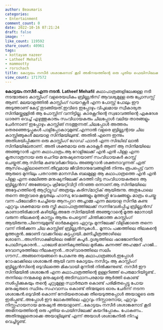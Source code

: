```yaml
---
author: Beaumaris
categories:
- Entertainment
comment_count: 0
date: 2022-10-16 07:21:24
draft: false
image: ''
like_count: 119592
share_count: 40961
tags:
- kottayam nazeer
- Latheef Mehafil
- mammootty
- rorschach
title: കോട്ടയം നസീർ ശശാങ്കനോട് കൂടി അഭിനയത്തിന്റെ ഒരു പുതിയ ഫെയിസിലേക്ക് കയറിപ്പോകും
view_count: 1717572
---
```


**കോട്ടയം നസീർ എന്ന നടൻ.** **Latheef Mehafil** കഥാപാത്രങ്ങളിലേക്കുള്ള നടീ നടന്മാരുടെ കാസ്റ്റിംഗ് വളരെയധികം ബ്രില്ല്യൻസ് ആവശ്യമുള്ള ഒരു പ്രോസസ്സ് ആണ്. മലയാളത്തിൽ കാസ്റ്റിംഗ് ഡയറക്റ്റർ എന്ന പോസ്റ്റ്‌ പോലും ഈ അടുത്താണ് കേട്ട് തുടങ്ങിയത്.ഇവിടെ ഇപ്പോഴും വിപുലമായ സ്വീകാര്യത സിനിമയ്ക്കുള്ളിൽ ആ പോസ്റ്റിന് വന്നിട്ടില്ല. കാരക്റ്ററിന്റെ സ്വഭാവത്തിന്റെ ഏകദേശ ധാരണ വെച്ച് എഴുത്തുകാരും സംവിധായകരും ചിലപ്പോൾ വലിയ താരങ്ങളും ചേർന്നാണ് ഇപ്പോഴും കാസ്റ്റിങ് നടത്തുന്നത്.ചിലപ്പോൾ അത്തരം തെരഞ്ഞെടുപ്പുകൾ പാളിപ്പോകാറുമുണ്ട്.എന്നാൽ വളരെ ബ്രില്ല്യന്റായ ചില കാസ്റ്റിങ്ങുകൾ മലയാള സിനിമയിലുണ്ട്. അതിൽ എന്നെ ഇന്നും അതിശയിപ്പിക്കുന്ന ഒരു കാസ്റ്റിംഗ് ഗോഡ് ഫാദർ എന്ന സിദ്ധിഖ്‌ ലാൽ സിനിമയിലേതാണ്. അതി ശക്തമായ ഒരു കാരക്റ്റർ ആണ് ആ സിനിമയിലെ അഞ്ഞൂറാൻ എന്ന കഥാപാത്രം.ആ റോളിലേക്ക് എൻ എൻ പിള്ള എന്ന കൃതഗാത്രനായ ഒരു ചെറിയ മനുഷ്യനെയാണ് സംവിധായകർ കാസ്റ്റ് ചെയ്തത്.ആ സിനിമ കണ്ടവർക്കറിയാം അഞ്ഞൂറാൻ ശക്തനാവുന്നത് ഏത് ആസ്‌പെക്റ്റിലാണെന്ന്.തീവ്രമായ ജീവിതാനുഭവങ്ങളിൽ നിന്നും രൂപപ്പെട്ട് വന്ന ആരുടെ മുന്നിലും പതറാത്ത മാനസിക ബലമുള്ള ആ കഥാപാത്രത്തെ എൻ എൻ പിള്ള എന്ന മെലിഞ്ഞ മനുഷ്യനിലേക്ക് കടത്തി വിട്ട സംവിധായകരുടെ ആ ബ്രില്ല്യൻസ് അങ്ങേയറ്റം ക്രീയേറ്റിവിറ്റി നിറഞ്ഞ ഒന്നാണ്.ആ സിനിമയിലെ അദ്ദേഹത്തിന്റെ ആറ്റിറ്റ്യൂഡ് അത്രയും കരിസ്‌മാറ്റിക് ആയിരുന്നു. അതുപോലെ തന്നെ അതുവരെ കൂടുതലും ഹാസ്യ വേഷങ്ങളും മുത്തശ്ശി വേഷങ്ങളും മാത്രം ചെയ്തു വന്ന ഫിലോമിന ചേച്ചിയെ ആനപ്പാറ അച്ചാമ്മ എന്ന മലയാള സിനിമ കണ്ട ഏറ്റവും ശക്തമായ ഒരു സ്ത്രീ കഥാപാത്രത്തിലേക്ക് സന്നിവേശിപ്പിച്ച ബ്രില്ല്യൻസ് കാണാതിരിക്കാൻ കഴിയില്ല.അതേ സിനിമയിൽ അഞ്ഞൂറാന്റെ മൂത്ത മോനായി വരുന്ന തിലകന്റെ കാസ്റ്റും ആരും പെട്ടെന്ന് ചിന്തിക്കാത്ത കാസ്റ്റിംഗ് ആയിരുന്നു.പിന്നെയുമുണ്ട് ഓർമകളുടെ ഏറ്റവും മുന്നിലേക്ക് വിളിക്കാതെ തന്നെ വന്ന്‌ നിൽക്കുന്ന ചില കാസ്റ്റിങ് ബ്രില്ല്യൻസുകൾ... മൂന്നാം പക്കത്തിലെ തിലകന്റെ മുത്തശ്ശൻ..ജോണി വാക്കറിലെ കുട്ടപ്പായി..മണിച്ചിത്രത്താഴിലെ ശോഭന...അഗ്നിസാക്ഷിയിലെ രജിത് കപൂർ..ദൃശ്യത്തിലെ ഷാജോണിന്റെ പോലീസുകാരൻ... പാലേരി മാണിക്യത്തിലെ മുരിക്കും കുന്നത്ത് അഹമ്മദ് ഹാജി... ദേവാസുരത്തിലേ നീലകണ്ഠൻ...താഴ്‌വാരത്തിലെ സലിം ഗൗസ്...അങ്ങനെയങ്ങനെ പോകുന്നു ആ കഥാപാത്രങ്ങൾ.ഇപ്പോൾ റോഷാക്കിലെ ശശാങ്കൻ ആയി വന്ന കോട്ടയം നസീറും ആ കാസ്റ്റിംഗ് ബ്രില്ല്യൻസിന്റെ ഒടുവിലത്തെ മികവായി മുന്നിൽ നിൽക്കുന്നുണ്ട്. നസീർ ഈ സിനിമയിൽ ശശാങ്കൻ എന്ന കഥാപാത്രത്തിന്റെ ഉള്ളറിഞ്ഞ് പെരുമാറിയിട്ടുണ്ട്.. തന്നിലെ നന്മകളെ മനുഷ്യന്റെ അടിസ്ഥാനപരമായ ആർത്തി കൊണ്ട് നശിപ്പിക്കുകയും തന്റെ ചുറ്റുമുള്ള സ്വാർത്ഥത കൊണ്ട് പരിമിതപ്പെട്ടു പോയ മനുഷ്യരുടെ സ്ഥിരം സഹവാസം കൊണ്ട് തിന്മയുടെ ഓരം ചേർന്ന് നടന്ന ശശാങ്കൻ.ഒടുവിൽ കൊന്ന് നേടിയതൊക്കെ തീയെടുത്തപ്പോൾ അയാളുടെ ഒരു ഇരിപ്പുണ്ട്..അപ്പോൾ ഈ ലോകത്തിലെ ഏറ്റവും നിസ്സാരനായ, ഏറ്റവും നിസ്സഹായനായ മനുഷ്യൻ അയാളാണ്...കോട്ടയം നസീർ ശശാങ്കനോട് കൂടി അഭിനയത്തിന്റെ ഒരു പുതിയ ഫെയിസിലേക്ക് കയറിപ്പോകും. പോകണം.. അതിനുള്ളതൊക്കെ അയാളിലുണ്ട് എന്ന് അയാൾ ശശാങ്കനിൽ നിറച്ചു വെച്ചിട്ടുണ്ട്.